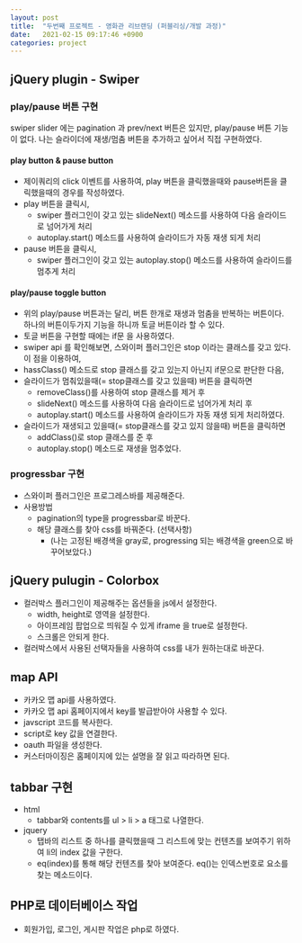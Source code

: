 ```yaml
---
layout: post
title:  "두번째 프로젝트 - 영화관 리브랜딩 (퍼블리싱/개발 과정)"
date:   2021-02-15 09:17:46 +0900
categories: project
--- 
```


## jQuery plugin - Swiper

### play/pause 버튼 구현

swiper slider 에는 pagination 과 prev/next 버튼은 있지만, play/pause 버튼 기능이 없다. 나는 슬라이더에 재생/멈춤 버튼을 추가하고 싶어서 직접 구현하였다.

#### play button & pause button
<script src="https://gist.github.com/jkim68888/8d2c5ef700420e4a3a2edc53b740aad7.js"></script>

- 제이쿼리의 click 이벤트를 사용하여, play 버튼을 클릭했을때와 pause버튼을 클릭했을때의 경우를 작성하였다. 
- play 버튼을 클릭시,
    - swiper 플러그인이 갖고 있는 slideNext() 메소드를 사용하여 다음 슬라이드로 넘어가게 처리
    - autoplay.start() 메소드를 사용하여 슬라이드가 자동 재생 되게 처리
- pause 버튼을 클릭시,
    - swiper 플러그인이 갖고 있는 autoplay.stop() 메소드를 사용하여 슬라이드를 멈추게 처리

#### play/pause toggle button
<script src="https://gist.github.com/jkim68888/c5dc6515b59481e77baac9c601eb318d.js"></script>

- 위의 play/pause 버튼과는 달리, 버튼 한개로 재생과 멈춤을 반복하는 버튼이다. 하나의 버튼이두가지 기능을 하니까 토글 버튼이라 할 수 있다. 
- 토글 버튼을 구현할 때에는 if문 을 사용하였다. 
- swiper api 를 확인해보면, 스와이퍼 플러그인은 stop 이라는 클래스를 갖고 있다. 이 점을 이용하여,
- hassClass() 메소드로 stop 클래스를 갖고 있는지 아닌지 if문으로 판단한 다음, 
- 슬라이드가 멈춰있을때(= stop클래스를 갖고 있을때) 버튼을 클릭하면
    - removeClass()를 사용하여 stop 클래스를 제거 후
    - slideNext() 메소드를 사용하여 다음 슬라이드로 넘어가게 처리 후
    - autoplay.start() 메소드를 사용하여 슬라이드가 자동 재생 되게 처리하였다.
- 슬라이드가 재생되고 있을때(= stop클래스를 갖고 있지 않을때) 버튼을 클릭하면 
    - addClass()로 stop 클래스를 준 후
    - autoplay.stop() 메소드로 재생을 멈추었다.

### progressbar 구현

<script src="https://gist.github.com/jkim68888/7f8ed7b1e24fb97e4cc6a7e2715d51dd.js"></script>

- 스와이퍼 플러그인은 프로그레스바를 제공해준다.
- 사용방법
    - pagination의 type을 progressbar로 바꾼다. 
    - 해당 클래스를 찾아 css를 바꿔준다. (선택사항) 
        - (나는 고정된 배경색을 gray로, progressing 되는 배경색을 green으로 바꾸어보았다.) 


## jQuery pulugin - Colorbox

<script src="https://gist.github.com/jkim68888/ca8037ea92d75dfdc53ca79cf4a18ae1.js"></script>

- 컬러박스 플러그인이 제공해주는 옵션들을 js에서 설정한다.
    - width, height로 영역을 설정한다.
    - 아이프레임 팝업으로 띄워질 수 있게 iframe 을 true로 설정한다.
    - 스크롤은 안되게 한다.
- 컬러박스에서 사용된 선택자들을 사용하여 css를 내가 원하는대로 바꾼다.


## map API

<script src="https://gist.github.com/jkim68888/1769bc0f23b4cf06ebc34c331aa5b479.js"></script>

- 카카오 맵 api를 사용하였다.
- 카카오 맵 api 홈페이지에서 key를 발급받아야 사용할 수 있다.
- javscript 코드를 복사한다.
- script로 key 값을 연결한다.
- oauth 파일을 생성한다.
- 커스터마이징은 홈페이지에 있는 설명을 잘 읽고 따라하면 된다.

## tabbar 구현

<script src="https://gist.github.com/jkim68888/5808b3a8e5ec813677210b334451f9f8.js"></script>

- html 
    - tabbar와 contents를 ul > li > a 태그로 나열한다.
- jquery 
    - 탭바의 리스트 중 하나를 클릭했을때 그 리스트에 맞는 컨텐츠를 보여주기 위하여 li의 index 값을 구한다.
    - eq(index)를 통해 해당 컨텐츠를 찾아 보여준다. eq()는 인덱스번호로 요소를 찾는 메소드이다.


## PHP로 데이터베이스 작업

- 회원가입, 로그인, 게시판 작업은 php로 하였다.





















